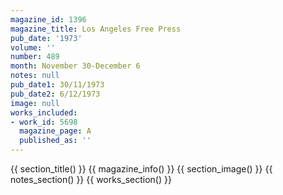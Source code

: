 ```yaml
---
magazine_id: 1396
magazine_title: Los Angeles Free Press
pub_date: '1973'
volume: ''
number: 489
month: November 30-December 6
notes: null
pub_date1: 30/11/1973
pub_date2: 6/12/1973
image: null
works_included:
- work_id: 5698
  magazine_page: A
  published_as: ''
---
```


{{ section_title() }}
{{ magazine_info() }}
{{ section_image() }}
{{ notes_section() }}
{{ works_section() }}
